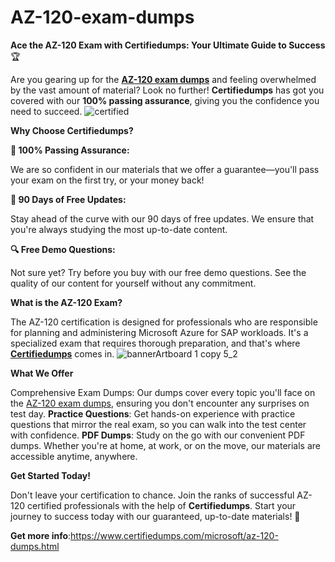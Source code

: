 # AZ-120-exam-dumps
**Ace the AZ-120 Exam with Certifiedumps: Your Ultimate Guide to Success**🏆

Are you gearing up for the **[AZ-120 exam dumps](https://www.certifiedumps.com/microsoft/az-120-dumps.html)** and feeling overwhelmed by the vast amount of material? Look no further! **Certifiedumps** has got you covered with our **100% passing assurance**, giving you the confidence you need to succeed.
![certified](https://github.com/user-attachments/assets/ed1cb208-6864-4cc0-95b2-b90276372112)

**Why Choose Certifiedumps?**

**💯 100% Passing Assurance:** 

We are so confident in our materials that we offer a guarantee—you'll pass your exam on the first try, or your money back!

**📅 90 Days of Free Updates:** 

Stay ahead of the curve with our 90 days of free updates. We ensure that you're always studying the most up-to-date content.

**🔍 Free Demo Questions:**

 Not sure yet? Try before you buy with our free demo questions. See the quality of our content for yourself without any commitment.

**What is the AZ-120 Exam?**

The AZ-120 certification is designed for professionals who are responsible for planning and administering Microsoft Azure for SAP workloads. It's a specialized exam that requires thorough preparation, and that's where **[Certifiedumps](https://www.certifiedumps.com/microsoft/az-120-dumps.html)** comes in.
![bannerArtboard 1 copy 5_2](https://github.com/user-attachments/assets/a24ecac5-b685-4c00-89c7-78d7f3f061ae)

**What We Offer**

Comprehensive Exam Dumps: Our dumps cover every topic you'll face on the [AZ-120 exam dumps](https://www.certifiedumps.com/microsoft/az-120-dumps.html), ensuring you don't encounter any surprises on test day.
**Practice Questions**: Get hands-on experience with practice questions that mirror the real exam, so you can walk into the test center with confidence.
**PDF Dumps**: Study on the go with our convenient PDF dumps. Whether you're at home, at work, or on the move, our materials are accessible anytime, anywhere.

**Get Started Today!**

Don't leave your certification to chance. Join the ranks of successful AZ-120 certified professionals with the help of **Certifiedumps**. Start your journey to success today with our guaranteed, up-to-date materials! 🎯

**Get more info**:https://www.certifiedumps.com/microsoft/az-120-dumps.html


